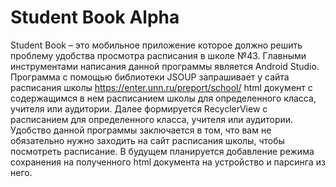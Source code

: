 # Student Book Alpha
Student Book – это мобильное приложение которое должно решить проблему удобства просмотра расписания в школе  №43. Главными инструментами написания данной программы является Android Studio. 
Программа c помощью библиотеки JSOUP запрашивает у сайта расписания школы https://enter.unn.ru/preport/school/ html документ с содержащимся в нем расписанием школы для определенного класса, учителя или аудитории. Далее формируется RecyclerView с расписанием для определенного класса, учителя или аудитории.
Удобство данной программы заключается в том, что вам не обязательно нужно заходить на сайт расписания школы, чтобы посмотреть расписание. В будущем планируется добавление режима сохранения на полученного html документа на устройство и парсинга из него.
